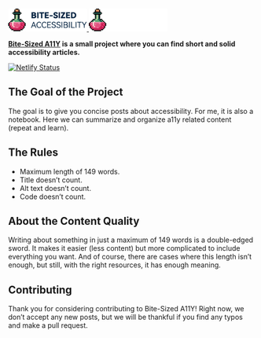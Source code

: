 <p>
  <a href="https://bite-sized-a11y.com/#gh-light-mode-only">
    <img src="./.github/bite-sized-a11y-logo-dark.svg" alt="Bite-Sized Accessibility" width="160">
  </a>
  <a href="https://bite-sized-a11y.com/#gh-dark-mode-only">
    <img src="./.github/bite-sized-a11y-logo-light.svg" alt="Bite-Sized Accessibility" width="160">
  </a>
</p>

**[Bite-Sized A11Y](https://bite-sized-a11y.com/) is a small project where you can find short and solid accessibility articles.**

[![Netlify Status](https://api.netlify.com/api/v1/badges/d52a18b2-70bc-40c5-a911-816f24d144c7/deploy-status)](https://app.netlify.com/sites/eclectic-peony-73f413/deploys)

## The Goal of the Project

The goal is to give you concise posts about accessibility. For me, it is also a notebook. Here we can summarize and organize a11y related content (repeat and learn).

## The Rules

- Maximum length of 149 words.
- Title doesn’t count.
- Alt text doesn’t count.
- Code doesn’t count.

## About the Content Quality

Writing about something in just a maximum of 149 words is a double-edged sword. It makes it easier (less content) but more complicated to include everything you want. And of course, there are cases where this length isn’t enough, but still, with the right resources, it has enough meaning.

## Contributing
Thank you for considering contributing to Bite-Sized A11Y! Right now, we don’t accept any new posts, but we will be thankful if you find any typos and make a pull request.
